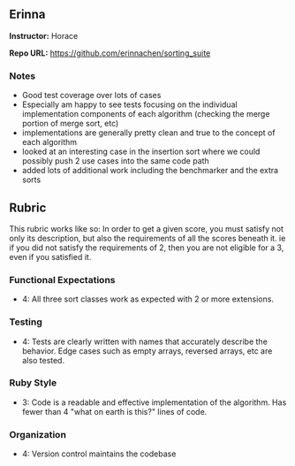 ## Erinna

**Instructor:** Horace

**Repo URL:** https://github.com/erinnachen/sorting_suite

### Notes

* Good test coverage over lots of cases
* Especially am happy to see tests focusing on the individual implementation
components of each algorithm (checking the merge portion of merge sort, etc)
* implementations are generally pretty clean and true to the concept of each algorithm
* looked at an interesting case in the insertion sort where we could possibly push
2 use cases into the same code path
* added lots of additional work including the benchmarker and the extra sorts

## Rubric

This rubric works like so: In order to get a given score,
you must satisfy not only its description,
but also the requirements of all the scores beneath it.
ie if you did not satisfy the requirements of 2,
then you are not eligible for a 3, even if you satisfied it.

### Functional Expectations

* 4: All three sort classes work as expected with 2 or more extensions.

### Testing

* 4: Tests are clearly written with names that accurately describe the behavior. Edge cases
such as empty arrays, reversed arrays, etc are also tested.

### Ruby Style

* 3: Code is a readable and effective implementation of the algorithm. Has fewer than 4 "what on earth is this?" lines of code.

### Organization

* 4: Version control maintains the codebase
